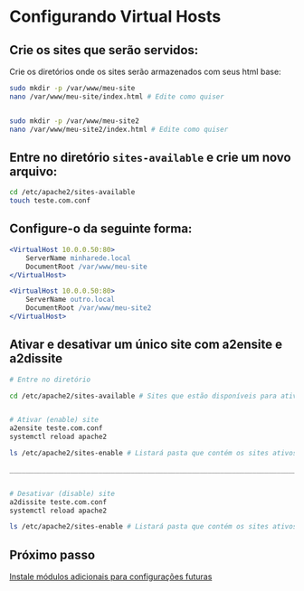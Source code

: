 # Configurando Virtual Hosts

## Crie os sites que serão servidos:

Crie os diretórios onde os sites serão armazenados com seus html base:

```bash
sudo mkdir -p /var/www/meu-site
nano /var/www/meu-site/index.html # Edite como quiser


sudo mkdir -p /var/www/meu-site2
nano /var/www/meu-site2/index.html # Edite como quiser
```

## Entre no diretório `sites-available` e crie um novo arquivo:

```bash
cd /etc/apache2/sites-available
touch teste.com.conf
```

## Configure-o da seguinte forma:

```apache
<VirtualHost 10.0.0.50:80>
    ServerName minharede.local
    DocumentRoot /var/www/meu-site
</VirtualHost>

<VirtualHost 10.0.0.50:80>
    ServerName outro.local
    DocumentRoot /var/www/meu-site2
</VirtualHost>
```

## Ativar e desativar um único site com a2ensite e a2dissite

```bash
# Entre no diretório

cd /etc/apache2/sites-available # Sites que estão disponíveis para ativar ou desativar


# Ativar (enable) site
a2ensite teste.com.conf
systemctl reload apache2

ls /etc/apache2/sites-enable # Listará pasta que contém os sites ativos

___________________________________________________________________________________________


# Desativar (disable) site
a2dissite teste.com.conf
systemctl reload apache2

ls /etc/apache2/sites-enable # Listará pasta que contém os sites ativos
```

## Próximo passo

[Instale módulos adicionais para configurações futuras](02-virtual-host.md)
